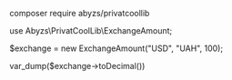 composer require abyzs/privatcoollib

use Abyzs\PrivatCoolLib\ExchangeAmount;

$exchange = new ExchangeAmount("USD", "UAH", 100);

var_dump($exchange->toDecimal())